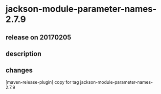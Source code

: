 # jackson-module-parameter-names-2.7.9

## release on 20170205

## description

## changes

[maven-release-plugin] copy for tag jackson-module-parameter-names-2.7.9

